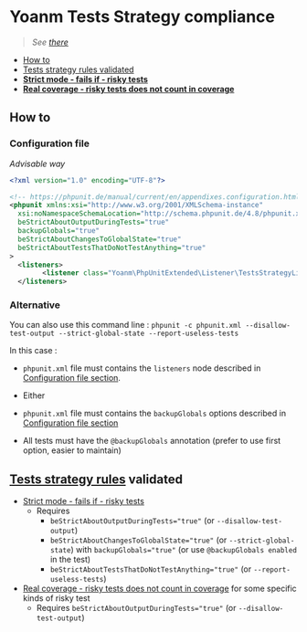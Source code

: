 # Yoanm Tests Strategy compliance
>*See [there](https://github.com/yoanm/Readme/blob/master/strategy/tests/README.md)*

 * [How to](#how-to)
 * [Tests strategy rules validated](#rules-validated)
  * [**Strict mode - fails if - risky tests**](#rules-validated-rule-1)
  * [**Real coverage - risky tests  does not count in coverage**](#rules-validated-rule-2)

<a name="how-to"></a>
## How to
<a name="how-to-config-file"></a>
### Configuration file 
*Advisable way*

```xml
<?xml version="1.0" encoding="UTF-8"?>

<!-- https://phpunit.de/manual/current/en/appendixes.configuration.html -->
<phpunit xmlns:xsi="http://www.w3.org/2001/XMLSchema-instance"
  xsi:noNamespaceSchemaLocation="http://schema.phpunit.de/4.8/phpunit.xsd"
  beStrictAboutOutputDuringTests="true"
  backupGlobals="true"
  beStrictAboutChangesToGlobalState="true"
  beStrictAboutTestsThatDoNotTestAnything="true"
>
  <listeners>
        <listener class="Yoanm\PhpUnitExtended\Listener\TestsStrategyListener"/>
  </listeners>
```

<a name="how-to-command-line"></a>
### Alternative

You can also use this command line : `phpunit -c phpunit.xml --disallow-test-output --strict-global-state --report-useless-tests`

In this case : 
 * `phpunit.xml` file must contains the `listeners` node described in [Configuration file section](#how-to-config-file).
 * Either 

  * `phpunit.xml` file must contains the `backupGlobals` options described in [Configuration file section](#how-to-config-file)

  * All tests must have the `@backupGlobals` annotation (prefer to use first option, easier to maintain)

<a name="rules-validated"></a>
## [Tests strategy rules](https://github.com/yoanm/Readme/blob/master/strategy/tests/README.md#rules) validated

<a name="rules-validated-rule-1"></a>
  * [Strict mode - fails if - risky tests](https://github.com/yoanm/Readme/blob/master/strategy/tests/README.md#rules-strict-mode-fails-if-risky-tests)
    * Requires
      * `beStrictAboutOutputDuringTests="true"` (or `--disallow-test-output`)
      * `beStrictAboutChangesToGlobalState="true"` (or `--strict-global-state`) with `backupGlobals="true"` (or use `@backupGlobals enabled` in the test)
      * `beStrictAboutTestsThatDoNotTestAnything="true"` (or `--report-useless-tests`)
<a name="rules-validated-rule-2"></a>
  * [Real coverage - risky tests  does not count in coverage](https://github.com/yoanm/Readme/blob/master/strategy/tests/README.md#rules-real-coverage-risky-tests) for some specific kinds of risky test   
     * Requires `beStrictAboutOutputDuringTests="true"` (or `--disallow-test-output`)

